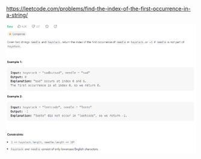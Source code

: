 https://leetcode.com/problems/find-the-index-of-the-first-occurrence-in-a-string/

![Alt text](image.png)